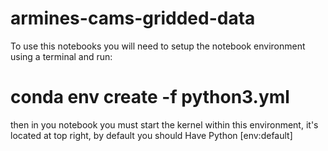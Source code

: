 # armines-cams-gridded-data

To use this notebooks you will need to setup the notebook environment using a terminal and run:

 # conda env create -f python3.yml

then in you notebook you must start the kernel within this environment, it's located at top right, by default you should Have Python [env:default]


